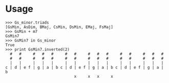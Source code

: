 # Usage

    >>> Gs_minor.triads
    [GsMin, AsDim, BMaj, CsMin, DsMin, EMaj, FsMaj]
    >>> GsMin + m7
    GsMin7
    >>> GsMin7 in Gs_minor
    True
    >>> print GsMin7.inverted(2)
      #   #     #   #   #     #   #     #   #   #     #   #     #   #   #   
      #   #     #   #   #     #   #     #   #   #     #   #     #   #   #   
      |   |     |   |   |     |   |     |   |   |     |   |     |   |   |   
    c | d | e f | g | a | b c | d | e f | g | a | b c | d | e f | g | a | b 
                                  x     x   x     x
